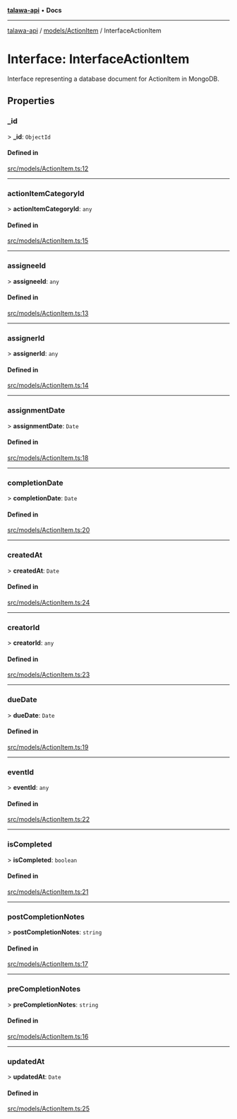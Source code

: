 [**talawa-api**](../../../README.md) • **Docs**

***

[talawa-api](../../../modules.md) / [models/ActionItem](../README.md) / InterfaceActionItem

# Interface: InterfaceActionItem

Interface representing a database document for ActionItem in MongoDB.

## Properties

### \_id

\> **\_id**: `ObjectId`

#### Defined in

[src/models/ActionItem.ts:12](https://github.com/PalisadoesFoundation/talawa-api/blob/67d017fd9312183a6b2bae1b160bc814f56ab5c2/src/models/ActionItem.ts#L12)

***

### actionItemCategoryId

\> **actionItemCategoryId**: `any`

#### Defined in

[src/models/ActionItem.ts:15](https://github.com/PalisadoesFoundation/talawa-api/blob/67d017fd9312183a6b2bae1b160bc814f56ab5c2/src/models/ActionItem.ts#L15)

***

### assigneeId

\> **assigneeId**: `any`

#### Defined in

[src/models/ActionItem.ts:13](https://github.com/PalisadoesFoundation/talawa-api/blob/67d017fd9312183a6b2bae1b160bc814f56ab5c2/src/models/ActionItem.ts#L13)

***

### assignerId

\> **assignerId**: `any`

#### Defined in

[src/models/ActionItem.ts:14](https://github.com/PalisadoesFoundation/talawa-api/blob/67d017fd9312183a6b2bae1b160bc814f56ab5c2/src/models/ActionItem.ts#L14)

***

### assignmentDate

\> **assignmentDate**: `Date`

#### Defined in

[src/models/ActionItem.ts:18](https://github.com/PalisadoesFoundation/talawa-api/blob/67d017fd9312183a6b2bae1b160bc814f56ab5c2/src/models/ActionItem.ts#L18)

***

### completionDate

\> **completionDate**: `Date`

#### Defined in

[src/models/ActionItem.ts:20](https://github.com/PalisadoesFoundation/talawa-api/blob/67d017fd9312183a6b2bae1b160bc814f56ab5c2/src/models/ActionItem.ts#L20)

***

### createdAt

\> **createdAt**: `Date`

#### Defined in

[src/models/ActionItem.ts:24](https://github.com/PalisadoesFoundation/talawa-api/blob/67d017fd9312183a6b2bae1b160bc814f56ab5c2/src/models/ActionItem.ts#L24)

***

### creatorId

\> **creatorId**: `any`

#### Defined in

[src/models/ActionItem.ts:23](https://github.com/PalisadoesFoundation/talawa-api/blob/67d017fd9312183a6b2bae1b160bc814f56ab5c2/src/models/ActionItem.ts#L23)

***

### dueDate

\> **dueDate**: `Date`

#### Defined in

[src/models/ActionItem.ts:19](https://github.com/PalisadoesFoundation/talawa-api/blob/67d017fd9312183a6b2bae1b160bc814f56ab5c2/src/models/ActionItem.ts#L19)

***

### eventId

\> **eventId**: `any`

#### Defined in

[src/models/ActionItem.ts:22](https://github.com/PalisadoesFoundation/talawa-api/blob/67d017fd9312183a6b2bae1b160bc814f56ab5c2/src/models/ActionItem.ts#L22)

***

### isCompleted

\> **isCompleted**: `boolean`

#### Defined in

[src/models/ActionItem.ts:21](https://github.com/PalisadoesFoundation/talawa-api/blob/67d017fd9312183a6b2bae1b160bc814f56ab5c2/src/models/ActionItem.ts#L21)

***

### postCompletionNotes

\> **postCompletionNotes**: `string`

#### Defined in

[src/models/ActionItem.ts:17](https://github.com/PalisadoesFoundation/talawa-api/blob/67d017fd9312183a6b2bae1b160bc814f56ab5c2/src/models/ActionItem.ts#L17)

***

### preCompletionNotes

\> **preCompletionNotes**: `string`

#### Defined in

[src/models/ActionItem.ts:16](https://github.com/PalisadoesFoundation/talawa-api/blob/67d017fd9312183a6b2bae1b160bc814f56ab5c2/src/models/ActionItem.ts#L16)

***

### updatedAt

\> **updatedAt**: `Date`

#### Defined in

[src/models/ActionItem.ts:25](https://github.com/PalisadoesFoundation/talawa-api/blob/67d017fd9312183a6b2bae1b160bc814f56ab5c2/src/models/ActionItem.ts#L25)
